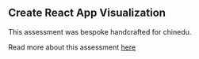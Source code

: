 ## Create React App Visualization

This assessment was bespoke handcrafted for chinedu.

Read more about this assessment [here](https://react.eogresources.com)
